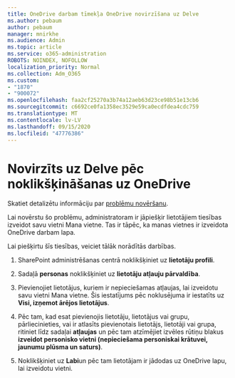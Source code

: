 ```yaml
---
title: OneDrive darbam tīmekļa OneDrive novirzīšana uz Delve
ms.author: pebaum
author: pebaum
manager: mnirkhe
ms.audience: Admin
ms.topic: article
ms.service: o365-administration
ROBOTS: NOINDEX, NOFOLLOW
localization_priority: Normal
ms.collection: Adm_O365
ms.custom:
- "1870"
- "900072"
ms.openlocfilehash: faa2cf25270a3b74a12aeb63d23ce98b51e13cb6
ms.sourcegitcommit: c6692ce0fa1358ec3529e59ca0ecdfdea4cdc759
ms.translationtype: MT
ms.contentlocale: lv-LV
ms.lasthandoff: 09/15/2020
ms.locfileid: "47776386"
---
```

# <a name="redirected-to-delve-after-you-click-onedrive"></a>Novirzīts uz Delve pēc noklikšķināšanas uz OneDrive

Skatiet detalizētu informāciju par [problēmu novēršanu](https://docs.microsoft.com/sharepoint/support/sites/troubleshooting-guide-for-sites-stopped-at-provisioning).

Lai novērstu šo problēmu, administratoram ir jāpiešķir lietotājiem tiesības izveidot savu vietni Mana vietne. Tas ir tāpēc, ka manas vietnes ir izveidota OneDrive darbam lapa.

Lai piešķirtu šīs tiesības, veiciet tālāk norādītās darbības.

1. SharePoint administrēšanas centrā noklikšķiniet uz **lietotāju profili**.

2. Sadaļā **personas** noklikšķiniet uz **lietotāju atļauju pārvaldība**.

3. Pievienojiet lietotājus, kuriem ir nepieciešamas atļaujas, lai izveidotu savu vietni Mana vietne. Šis iestatījums pēc noklusējuma ir iestatīts uz **Visi, izņemot ārējos lietotājus**.

4. Pēc tam, kad esat pievienojis lietotāju, lietotājus vai grupu, pārliecinieties, vai ir atlasīts pievienotais lietotājs, lietotāji vai grupa, ritiniet līdz sadaļai **atļaujas** un pēc tam atzīmējiet izvēles rūtiņu blakus **izveidot personisko vietni (nepieciešama personiskai krātuvei, jaunumu plūsma un saturs)**.

5. Noklikšķiniet uz **Labi**un pēc tam lietotājam ir jādodas uz OneDrive lapu, lai izveidotu vietni.
